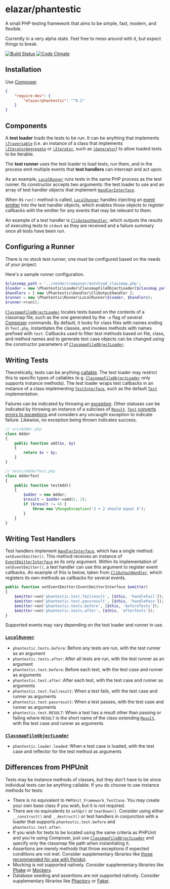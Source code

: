 # elazar/phantestic

A small PHP testing framework that aims to be simple, fast, modern, and flexible.

Currently in a very alpha state. Feel free to mess around with it, but expect things to break.

[![Build Status](https://img.shields.io/travis/elazar/phantestic.svg)](http://travis-ci.org/elazar/phantestic)
[![Code Climate](https://codeclimate.com/github/elazar/phantestic/badges/gpa.svg)](https://codeclimate.com/github/elazar/phantestic)

## Installation

Use [Composer](https://getcomposer.org).

```json
{
    "require-dev": {
        "elazar/phantestic": "^0.2"
    }
}
```

## Components

A **test loader** loads the tests to be run. It can be anything that implements [`\Traversable`](http://php.net/manual/en/class.traversable.php) (i.e. an instance of a class that implements [`\IteratorAggregate`](http://php.net/manual/en/class.iteratoraggregate.php) or [`\Iterator`](http://php.net/manual/en/class.iterator.php), such as [`\Generator`](http://php.net/manual/en/class.generator.php)) to allow loaded tests to be iterable.

The **test runner** uses the test loader to load tests, run them, and in the process emit multiple events that **test handlers** can intercept and act upon.

As an example, [`LocalRunner`](https://github.com/elazar/phantestic/blob/master/src/Runner/LocalRunner.php) runs tests in the same PHP process as the test runner. Its constructor accepts two arguments: the test loader to use and an array of test handler objects that implement [`HandlerInterface`](https://github.com/elazar/phantestic/blob/master/src/Handler/HandlerInterface.php).

When its `run()` method is called, [`LocalRunner`](https://github.com/elazar/phantestic/blob/master/src/Runner/LocalRunner.php) handles injecting an [event emitter](https://github.com/igorw/evenement/blob/master/src/Evenement/EventEmitterInterface.php) into the test handler objects, which enables those objects to register callbacks with the emitter for any events that may be relevant to them.

An example of a test handler is [`CliOutputHandler`](https://github.com/elazar/phantestic/blob/master/src/Handler/CliOutputHandler.php), which outputs the results of executing tests to `stdout` as they are received and a failure summary once all tests have been run.

## Configuring a Runner

There is no stock test runner; one must be configured based on the needs of your project.

Here's a sample runner configuration.

```php
$classmap_path = '../vendor/composer/autoload_classmap.php';
$loader = new \Phantestic\Loader\ClassmapFileObjectLoader($classmap_path);
$handlers = [ new \Phantestic\Handler\CliOutputHandler ];
$runner = new \Phantestic\Runner\LocalRunner($loader, $handlers);
$runner->run();
```

[`ClassmapFileObjectLoader`](https://github.com/elazar/phantestic/blob/master/src/Loader/ClassmapFileObjectLoader.php) locates tests based on the contents of a classmap file, such as the one generated by the `-o` flag of several [Composer](https://getcomposer.org) commands. By default, it looks for class files with names ending in `Test.php`, instantiates the classes, and invokes methods with names prefixed with `test`. Callbacks used to filter test methods based on file, class, and method names and to generate test case objects can be changed using the constructor parameters of [`ClassmapFileObjectLoader`](https://github.com/elazar/phantestic/blob/master/src/Loader/ClassmapFileObjectLoader.php).

## Writing Tests

Theoretically, tests can be anything [callable](http://php.net/manual/en/language.types.callable.php). The test loader may restrict this to specific types of callables (e.g. [`ClassmapFileObjectLoader`](https://github.com/elazar/phantestic/blob/master/src/Loader/ClassmapFileObjectLoader.php) only supports instance methods). The test loader wraps test callbacks in an instance of a class implementing [`TestInterface`](https://github.com/elazar/phantestic/blob/master/src/Test/TestInterface.php), such as the default [`Test`](https://github.com/elazar/phantestic/blob/master/src/Test/Test.php) implementation.

Failures can be indicated by throwing an [exception](http://php.net/manual/en/language.exceptions.php). Other statuses can be indicated by throwing an instance of a subclass of [`Result`](https://github.com/elazar/phantestic/blob/master/src/Result/Result.php). [`Test`](https://github.com/elazar/phantestic/blob/master/src/Test/Test.php) [converts errors to exceptions](http://php.net/manual/en/class.errorexception.php#errorexception.examples) and considers any uncaught exception to indicate failure. Likewise, no exception being thrown indicates success.

```php
// src/Adder.php
class Adder
{
    public function add($x, $y)
    {
        return $x + $y;
    }
}

// tests/AdderTest.php
class AdderTest
{
    public function testAdd()
    {
        $adder = new Adder;
        $result = $adder->add(2, 2);
        if ($result != 4) {
            throw new \RangeException('2 + 2 should equal 4');
        }
    }
}
```

## Writing Test Handlers

Test handlers implement [`HandlerInterface`](https://github.com/elazar/phantestic/blob/master/src/Handler/HandlerInterface.php), which has a single method: `setEventEmitter()`. This method receives an instance of [`EventEmitterInterface`](https://github.com/igorw/evenement/blob/master/src/Evenement/EventEmitterInterface.php) as its only argument. Within its implementation of `setEventEmitter()`, a test handler can use this argument to register event callbacks. An example of this is below, taken from [`CliOutputHandler`](https://github.com/elazar/phantestic/blob/master/src/Handler/CliOutputHandler.php), which registers its own methods as callbacks for several events.

```php
public function setEventEmitter(EventEmitterInterface $emitter)
{
    $emitter->on('phantestic.test.failresult', [$this, 'handleFail']);
    $emitter->on('phantestic.test.passresult', [$this, 'handlePass']);
    $emitter->on('phantestic.tests.before', [$this, 'beforeTests']);
    $emitter->on('phantestic.tests.after', [$this, 'afterTests']);
}
```

Supported events may vary depending on the test loader and runner in use.

### [`LocalRunner`](https://github.com/elazar/phantestic/blob/master/src/Runner/LocalRunner.php)

* `phantestic.tests.before`: Before any tests are run, with the test runner as an argument
* `phantestic.tests.after`: After all tests are run, with the test runner as an argument
* `phantestic.test.before`: Before each test, with the test case and runner as arguments
* `phantestic.test.after`: After each test, with the test case and runner as arguments
* `phantestic.test.failresult`: When a test fails, with the test case and runner as arguments
* `phantestic.test.passresult`: When a test passes, with the test case and runner as arguments
* `phantestic.test.RESULT`: When a test has a result other than passing or failing where `RESULT` is the short name of the class extending [`Result`](https://github.com/elazar/phantestic/blob/master/src/Result/Result.php), with the test case and runner as arguments

### [`ClassmapFileObjectLoader`](https://github.com/elazar/phantestic/blob/master/src/Loader/ClassmapFileObjectLoader.php)

* `phantestic.loader.loaded`: When a test case is loaded, with the test case and reflector for the test method as arguments

## Differences from PHPUnit

Tests may be instance methods of classes, but they don't have to be since individual tests can be anything callable. If you do choose to use instance methods for tests:

* There is no equivalent to `PHPUnit_Framework_TestCase`. You may create your own base class if you wish, but it is not required.
* There are no equivalents to `setUp()` or `tearDown()`. Consider using either `__construct()` and `__destruct()` or test handlers in conjunction with a loader that supports `phantestic.test.before` and `phantestic.test.after`.
* If you wish for tests to be located using the same criteria as PHPUnit and you're using Composer, just use [`ClassmapFileObjectLoader`](https://github.com/elazar/phantestic/blob/master/src/Loader/ClassmapFileObjectLoader.php) and specify only the classmap file path when instantiating it.
* Assertions are merely methods that throw exceptions if expected conditions are not met. Consider supplementary libraries like [those recommended for use with Peridot](https://github.com/peridot-php/peridot/wiki/Matchers).
* Mocking is not supported natively. Consider supplementary libraries like [Phake](https://github.com/mlively/phake) or [Mockery](https://github.com/padraic/mockery).
* Database seeding and assertions are not supported natively. Consider supplementary libraries like [Phactory](https://github.com/chriskite/phactory) or [Faker](https://github.com/fzaninotto/Faker).
